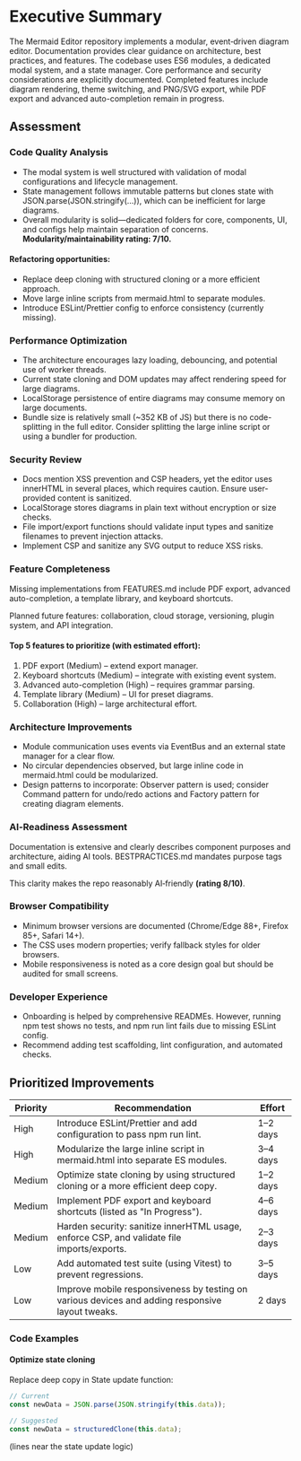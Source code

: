 # Executive Summary

The Mermaid Editor repository implements a modular, event‑driven diagram editor. Documentation provides clear guidance on architecture, best practices, and features. The codebase uses ES6 modules, a dedicated modal system, and a state manager. Core performance and security considerations are explicitly documented. Completed features include diagram rendering, theme switching, and PNG/SVG export, while PDF export and advanced auto-completion remain in progress.

## Assessment

### Code Quality Analysis

- The modal system is well structured with validation of modal configurations and lifecycle management.
- State management follows immutable patterns but clones state with JSON.parse(JSON.stringify(...)), which can be inefficient for large diagrams.
- Overall modularity is solid—dedicated folders for core, components, UI, and configs help maintain separation of concerns. **Modularity/maintainability rating: 7/10.**

#### Refactoring opportunities:
- Replace deep cloning with structured cloning or a more efficient approach.
- Move large inline scripts from mermaid.html to separate modules.
- Introduce ESLint/Prettier config to enforce consistency (currently missing).

### Performance Optimization

- The architecture encourages lazy loading, debouncing, and potential use of worker threads.
- Current state cloning and DOM updates may affect rendering speed for large diagrams.
- LocalStorage persistence of entire diagrams may consume memory on large documents.
- Bundle size is relatively small (~352 KB of JS) but there is no code-splitting in the full editor. Consider splitting the large inline script or using a bundler for production.

### Security Review

- Docs mention XSS prevention and CSP headers, yet the editor uses innerHTML in several places, which requires caution. Ensure user-provided content is sanitized.
- LocalStorage stores diagrams in plain text without encryption or size checks.
- File import/export functions should validate input types and sanitize filenames to prevent injection attacks.
- Implement CSP and sanitize any SVG output to reduce XSS risks.

### Feature Completeness

Missing implementations from FEATURES.md include PDF export, advanced auto-completion, a template library, and keyboard shortcuts.

Planned future features: collaboration, cloud storage, versioning, plugin system, and API integration.

#### Top 5 features to prioritize (with estimated effort):
1. PDF export (Medium) – extend export manager.
2. Keyboard shortcuts (Medium) – integrate with existing event system.
3. Advanced auto-completion (High) – requires grammar parsing.
4. Template library (Medium) – UI for preset diagrams.
5. Collaboration (High) – large architectural effort.

### Architecture Improvements

- Module communication uses events via EventBus and an external state manager for a clear flow.
- No circular dependencies observed, but large inline code in mermaid.html could be modularized.
- Design patterns to incorporate: Observer pattern is used; consider Command pattern for undo/redo actions and Factory pattern for creating diagram elements.

### AI‑Readiness Assessment

Documentation is extensive and clearly describes component purposes and architecture, aiding AI tools. BESTPRACTICES.md mandates purpose tags and small edits.

This clarity makes the repo reasonably AI‑friendly **(rating 8/10)**.

### Browser Compatibility

- Minimum browser versions are documented (Chrome/Edge 88+, Firefox 85+, Safari 14+).
- The CSS uses modern properties; verify fallback styles for older browsers.
- Mobile responsiveness is noted as a core design goal but should be audited for small screens.

### Developer Experience

- Onboarding is helped by comprehensive READMEs. However, running npm test shows no tests, and npm run lint fails due to missing ESLint config.
- Recommend adding test scaffolding, lint configuration, and automated checks.

## Prioritized Improvements

| Priority | Recommendation | Effort |
|----------|---------------|--------|
| High | Introduce ESLint/Prettier and add configuration to pass npm run lint. | 1–2 days |
| High | Modularize the large inline script in mermaid.html into separate ES modules. | 3–4 days |
| Medium | Optimize state cloning by using structured cloning or a more efficient deep copy. | 1–2 days |
| Medium | Implement PDF export and keyboard shortcuts (listed as "In Progress"). | 4–6 days |
| Medium | Harden security: sanitize innerHTML usage, enforce CSP, and validate file imports/exports. | 2–3 days |
| Low | Add automated test suite (using Vitest) to prevent regressions. | 3–5 days |
| Low | Improve mobile responsiveness by testing on various devices and adding responsive layout tweaks. | 2 days |

### Code Examples

#### Optimize state cloning
Replace deep copy in State update function:

```javascript
// Current
const newData = JSON.parse(JSON.stringify(this.data));

// Suggested
const newData = structuredClone(this.data);
```
(lines near the state update logic)
